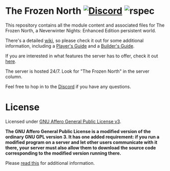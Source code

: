 # The Frozen North [![Discord](https://img.shields.io/discord/589592256072253460?color=%232e9ee8&label=Discord&logo=discord)](https://discord.gg/qKqRUDZ) ![rspec](https://github.com/b5635/the-frozen-north/actions/workflows/build.yml/badge.svg)

This repository contains all the module content and associated files for The Frozen North, a Neverwinter Nights: Enhanced Edition persistent world.

There's a detailed [wiki](https://github.com/b5635/the-frozen-north/wiki), so please check it out for some additional information, including a [Player's Guide](https://github.com/b5635/the-frozen-north/wiki/New-Players) and a [Builder's Guide](https://github.com/b5635/the-frozen-north/wiki/Building-the-Module).

If you are interested in what features the server has to offer, check it out [here](https://github.com/b5635/the-frozen-north/wiki/Features).

The server is hosted 24/7. Look for "The Frozen North" in the server column.

Feel free to hop in to the [Discord](https://discord.gg/qKqRUDZ) if you have any questions.

# License

Licensed under [GNU Affero General Public License v3](https://www.gnu.org/licenses/agpl-3.0.en.html). 

**The GNU Affero General Public License is a modified version of the ordinary GNU GPL version 3. It has one added requirement: if you run a modified program on a server and let other users communicate with it there, your server must also allow them to download the source code corresponding to the modified version running there.**

Please [read this](https://github.com/b5635/the-frozen-north/wiki/License) for additional information.
